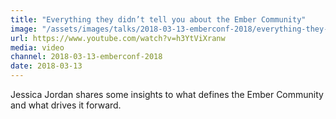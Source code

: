 ```yaml
---
title: "Everything they didn’t tell you about the Ember Community"
image: "/assets/images/talks/2018-03-13-emberconf-2018/everything-they-didnt-tell-you-about-the-ember-community.png"
url: https://www.youtube.com/watch?v=h3YtViXranw
media: video
channel: 2018-03-13-emberconf-2018
date: 2018-03-13
---
```


Jessica Jordan shares some insights to what defines the Ember Community and what
drives it forward.
